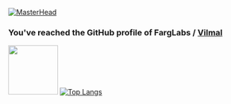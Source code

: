 [![MasterHead](https://media.licdn.com/dms/image/D5616AQFVDaoS6o7a0Q/profile-displaybackgroundimage-shrink_350_1400/0/1671261011859?e=1687996800&v=beta&t=K6459K-hHvoK6kOnlPl-t0GYGDtjDBcLXdSSgJNWrkM)](https://www.vilmal.com/)

### You've reached the GitHub profile of FargLabs / [Vilmal](https://www.vilmal.com/)

[<img src="https://uploads-ssl.webflow.com/5da1500e5ac6b059c918c38a/5da150c861e6693a276c0f08_icon_vilmal-p-500.png" width="100pxl">](https://www.vilmal.com/) [![Top Langs](https://github-readme-stats.vercel.app/api/top-langs/?username=farglabs&layout=default)](https://github.com/anuraghazra/github-readme-stats)
